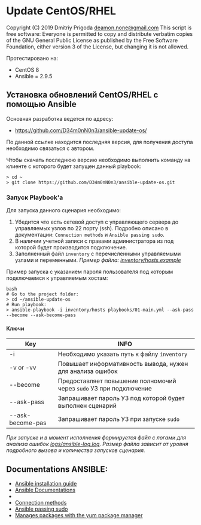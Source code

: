 # Update CentOS/RHEL

Copyright (C) 2019 Dmitriy Prigoda <deamon.none@gmail.com> 
This script is free software: Everyone is permitted to copy and distribute verbatim copies of 
the GNU General Public License as published by the Free Software Foundation, either version 3
of the License, but changing it is not allowed.

Протестировано на:
- CentOS 8 
- Ansible = 2.9.5

Установка обновлений CentOS/RHEL с помощью Ansible
--------------------------------------------------

Основная разработка ведется по адресу:

  * https://github.com/D34m0nN0n3/ansible-update-os/

По данной ссылке находится последняя версия, для получения доступа необходимо связаться с автором.

Чтобы скачать последнюю версию необходимо выполнить команду на клиенте с которого будет запущен данный playbook:

```
> cd ~
> git clone https://github.com/D34m0nN0n3/ansible-update-os.git
```
### Запуск Playbook'а
Для запуска данного сценария необходимо:
1. Убедится что есть сетевой доступ с управляющего сервера до управляемых узлов по 22 порту (ssh). Подробно описано в документации: `Connection methods` и `Ansible passing sudo`. 
2. В наличии учетной записи с правами администратора из под которой будет производится подключение.
3. Заполненный файл `inventory` с перечисленными управляемыми узлами и переменными. *Пример файла: [inventory/hosts.example](inventory/hosts.example)*

Пример запуска с указанием пароля пользователя под которым подключаемся к управляемым хостам:
```
bash
# Go to the project folder:
> cd ~/ansible-update-os
# Run playbook:
> ansible-playbook -i inventory/hosts playbooks/01-main.yml --ask-pass --become --ask-become-pass
```
#### Ключи
Key                 |INFO
--------------------|------------------------------------------------------------------
-i                  |Необходимо указать путь к файлу `inventory`
-v or -vv           |Повышает информативность вывода, нужен для анализа ошибок
--become            |Предоставляет повышение полномочий через `sudo` УЗ при подключение
--ask-pass          |Запрашивает пароль УЗ под которой будет выполнен сценарий
--ask-become-pas    |Запрашивает пароль УЗ при запуске `sudo`

*При запуске и в момент исполнения формируется файл с логами для анализа ошибок [logs/ansible-log.log](logs/ansible-log.log). Размер файла зависит от уровня подробного вызова и количества запусков сценария.*

## Documentations ANSIBLE:
- [Ansible installation guide](https://docs.ansible.com/ansible/latest/installation_guide/intro_installation.html)
- [Ansible Documentations](https://docs.ansible.com/)
- 
- [Connection methods](https://docs.ansible.com/ansible/latest/user_guide/connection_details.html)
- [Ansible passing sudo](https://8gwifi.org/docs/ansible-sudo-ssh-password.jsp)
- [Manages packages with the yum package manager](https://docs.ansible.com/ansible/latest/modules/yum_module.html)
